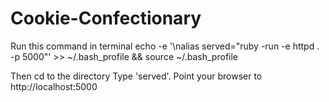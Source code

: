 # Cookie-Confectionary

Run this command in terminal
echo -e '\nalias served="ruby -run -e httpd . -p 5000"' >> ~/.bash_profile && source ~/.bash_profile

Then cd to the directory
Type 'served'.
Point your browser to http://localhost:5000
